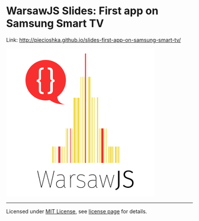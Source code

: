 # WarsawJS Slides: First app on Samsung Smart TV

Link: http://piecioshka.github.io/slides-first-app-on-samsung-smart-tv/

![Logo](/pictures/logo/logo-light.png)

---
Licensed under [MIT License](http://en.wikipedia.org/wiki/MIT_License), see [license page](https://github.com/shower/shower/wiki/MIT-License) for details.
